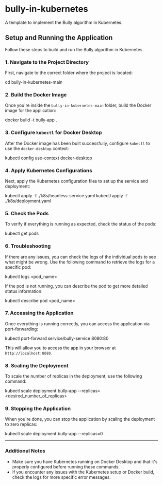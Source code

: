 # bully-in-kubernetes
A template to implement the Bully algorithm in Kubernetes.

## Setup and Running the Application

Follow these steps to build and run the Bully algorithm in Kubernetes.

### 1. Navigate to the Project Directory
First, navigate to the correct folder where the project is located:

cd bully-in-kubernetes-main

### 2. Build the Docker Image
Once you're inside the `bully-in-kubernetes-main` folder, build the Docker image for the application:

docker build -t bully-app .

### 3. Configure `kubectl` for Docker Desktop
After the Docker image has been built successfully, configure `kubectl` to use the `docker-desktop` context:

kubectl config use-context docker-desktop

### 4. Apply Kubernetes Configurations
Next, apply the Kubernetes configuration files to set up the service and deployment:

kubectl apply -f ./k8s/headless-service.yaml
kubectl apply -f ./k8s/deployment.yaml

### 5. Check the Pods
To verify if everything is running as expected, check the status of the pods:

kubectl get pods

### 6. Troubleshooting
If there are any issues, you can check the logs of the individual pods to see what might be wrong. Use the following command to retrieve the logs for a specific pod:

kubectl logs <pod_name>

If the pod is not running, you can describe the pod to get more detailed status information:

kubectl describe pod <pod_name>

### 7. Accessing the Application
Once everything is running correctly, you can access the application via port-forwarding:

kubectl port-forward service/bully-service 8080:80

This will allow you to access the app in your browser at `http://localhost:8080`.

### 8. Scaling the Deployment
To scale the number of replicas in the deployment, use the following command:

kubectl scale deployment bully-app --replicas=<desired_number_of_replicas>

### 9. Stopping the Application
When you're done, you can stop the application by scaling the deployment to zero replicas:

kubectl scale deployment bully-app --replicas=0

---

### Additional Notes
- Make sure you have Kubernetes running on Docker Desktop and that it's properly configured before running these commands.
- If you encounter any issues with the Kubernetes setup or Docker build, check the logs for more specific error messages.

